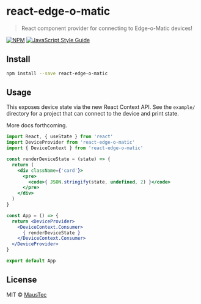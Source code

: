 # react-edge-o-matic

> React component provider for connecting to Edge-o-Matic devices!

[![NPM](https://img.shields.io/npm/v/react-edge-o-matic.svg)](https://www.npmjs.com/package/react-edge-o-matic) [![JavaScript Style Guide](https://img.shields.io/badge/code_style-standard-brightgreen.svg)](https://standardjs.com)

## Install

```bash
npm install --save react-edge-o-matic
```

## Usage

This exposes device state via the new React Context API. See the `example/`
directory for a project that can connect to the device and print state.

More docs forthcoming.

```jsx
import React, { useState } from 'react'
import DeviceProvider from 'react-edge-o-matic'
import { DeviceContext } from 'react-edge-o-matic'

const renderDeviceState = (state) => {
  return (
    <div className={'card'}>
      <pre>
        <code>{ JSON.stringify(state, undefined, 2) }</code>
      </pre>
    </div>
  )
}

const App = () => {
  return <DeviceProvider>
    <DeviceContext.Consumer>
      { renderDeviceState }
    </DeviceContext.Consumer>
  </DeviceProvider>
}

export default App
```

## License

MIT © [MausTec](https://github.com/MausTec)
